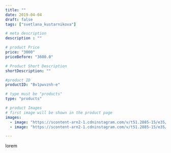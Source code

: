 ```yaml
---
title: ""
date: 2019-04-04
draft: false
tags: ["svetlana_kustarnikova"]

# meta description
description : ""

# product Price
price: "3000"
priceBefore: "3600.0"

# Product Short Description
shortDescription: ""

#product ID
productID: "Bv1pwvznh-e"

# type must be "products"
type: "products"

# product Images
# first image will be shown in the product page
images:
  - image: "https://scontent-arn2-1.cdninstagram.com/v/t51.2885-15/e35/54513663_154437618904792_2640277107183395771_n.jpg?_nc_ht=scontent-arn2-1.cdninstagram.com&_nc_cat=104&_nc_ohc=uVzO2wVI0bIAX8o4XVf&se=8&tp=1&oh=8e981897473492676ddd636eacbc4871&oe=60605A4D&ig_cache_key=MjAxNDcwMDA3NDcxOTczMTU5Nw%3D%3D.2"
  - image: "https://scontent-arn2-1.cdninstagram.com/v/t51.2885-15/e35/56890526_431732047580577_3214552770601876015_n.jpg?_nc_ht=scontent-arn2-1.cdninstagram.com&_nc_cat=109&_nc_ohc=aO50MDDbECoAX8wHk8R&se=8&tp=1&oh=692526712245e9f8cebab22524bc4a16&oe=605E1740&ig_cache_key=MjAxNDcwMDA3NDcwMjk4OTk1NQ%3D%3D.2"

---
```

lorem
